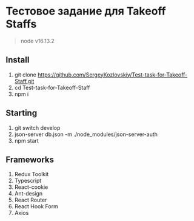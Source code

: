 # Тестовое задание для Takeoff Staffs
> node v16.13.2

## Install
1. git clone https://github.com/SergeyKozlovskiy/Test-task-for-Takeoff-Staff.git
2. cd Test-task-for-Takeoff-Staff
3. npm i

## Starting
1. git switch develop
2. json-server db.json -m ./node_modules/json-server-auth
3. npm start

## Frameworks
1. Redux Toolkit
2. Typescript
3. React-cookie
4. Ant-design
5. React Router
6. React Hook Form
7. Axios
